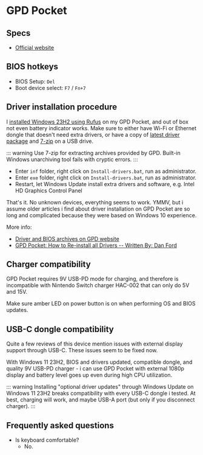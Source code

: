# GPD Pocket

## Specs

- [Official website](https://gpd.hk/gpdpocket)

## BIOS hotkeys

- BIOS Setup: `Del`
- Boot device select: `F7` / `Fn+7`

## Driver installation procedure

I [installed Windows 23H2 using Rufus](/os/Windows11#install-on-unsupported-hardware) on my GPD Pocket, and out of box not even battery indicator works. Make sure to either have Wi-Fi or Ethernet dongle that doesn't need extra drivers, or have a copy of [latest driver package](https://mega.nz/#!ut9XHYjD!gl6NIFLjLFZqwiTrGoHUz72QHV5IOwkmwea-E_xupqE) and [7-zip](https://www.7-zip.org/download.html) on a USB drive.

::: warning
Use 7-zip for extracting archives provided by GPD. Built-in Windows unarchiving tool fails with cryptic errors.
:::

- Enter `inf` folder, right click on `Install-drivers.bat`, run as administrator.
- Enter `exe` folder, right click on `Install-drivers.bat`, run as administrator.
- Restart, let Windows Update install extra drivers and software, e.g. Intel HD Graphics Control Panel

That's it. No unknown devices, everything seems to work. YMMV, but i assume older articles i find about driver installation on GPD Pocket are so long and complicated because they were based on Windows 10 experience.

More info:

- [Driver and BIOS archives on GPD website](https://www.gpd.hk/gpdpocketfirmware)
- [GPD Pocket: How to Re-install all Drivers -- Written By: Dan Ford](https://www.dlford.io/gpd-pocket-drivers/)

## Charger compatibility

GPD Pocket requires 9V USB-PD mode for charging, and therefore is incompatible with Nintendo Switch charger HAC-002 that can only do 5V and 15V.

Make sure amber LED on power button is on when performing OS and BIOS updates.

## USB-C dongle compatibility

Quite a few reviews of this device mention issues with external display support through USB-C. These issues seem to be fixed now.

With Windows 11 23H2, BIOS and drivers updated, compatible dongle, and quality 9V USB-PD charger - i can use GPD Pocket with external 1080p display and battery level goes up even during high CPU utilization.

::: warning
Installing "optional driver updates" through Windows Update on Windows 11 23H2 breaks compatibility with every USB-C dongle i tested. At best, charging will work, and maybe USB-A port (but only if you disconnect charger).
:::

## Frequently asked questions

- Is keyboard comfortable?
  - No.
